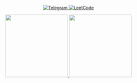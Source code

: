 <p align="center">
  <a href="https://t.me/rakivo88">
    <img src="https://img.shields.io/badge/Telegram-2CA5E0?style=for-the-badge&logo=telegram&logoColor=white" alt="Telegram">
  </a>
  <a href="https://www.leetcode.com/marktyrkba/"><img src="https://img.shields.io/badge/LeetCode-000000?style=for-the-badge&logo=LeetCode&logoColor=#d16c06" alt="LeetCode"></a>
</p>

<p align="center">
  <a href="https://github.com/rakivo?tab=repositories">
    <img height="200" src="https://github-readme-stats.vercel.app/api?username=rakivo&theme=tokyonight&show_icons=true&rank_icon=github" />
    <img height="200" src="https://github-readme-stats.vercel.app/api/top-langs?username=rakivo&layout=compact&langs_count=8&card_width=320&theme=tokyonight&show_icons=true&exclude_repo=.emacs.d,dotfiles" />
  </a>
</p>
